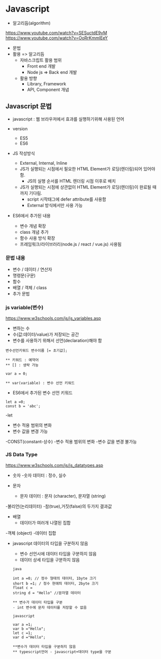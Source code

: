 # Javascript

- 알고리듬(algorithm)

https://www.youtube.com/watch?v=SESuctdE9vM
https://www.youtube.com/watch?v=OoRrKmmlEeY

- 문법
- 활용 => 알고리듬
  - 자바스크립트 활용 범위
    - Front end 개발
    - Node js => Back end 개발
  - 활용 방향
    - Library, Framework
    - API, Component 개념

## Javascript 문법

- javascript : 웹 브라우저에서 효과를 실행하기위해 사용된 언어
- version

  - ES5
  - ES6

- JS 작성방식

  - External, Internal, Inline
  - JS가 실행되는 시점에서 필요한 HTML Element가 로딩(렌더링)되어 있어야 함.
    - JS의 실행 순서를 HTML 렌더링 시점 이후로 배치
  - JS가 실행되는 시점에 상관없이 HTML Element가 로딩(렌더링)이 완료될 때 까지 기다림.
    - script 시작태그에 defer attribute를 사용함
    - External 방식에서만 사용 가능

- ES6에서 추가된 내용
  - 변수 개념 확장
  - class 개념 추가
  - 함수 사용 방식 확장
  - 프레임워크/라이브러리(node.js / react / vue.js) 사용됨

### 문법 내용

- 변수 / 데이터 / 연산자
- 명령문(구문)
- 함수
- 배열 / 객체 / class
- 추가 문법

### js variable(변수)

https://www.w3schools.com/js/js_variables.asp

- 변하는 수
- 수(값:데이터/value)가 저장되는 공간
- 변수를 사용하기 위해서 선언(declaration)해야 함

```
변수선언키워드 변수이름 [= 초기값];

** 키워드 : 예약어
** [] : 생략 가능

var a = 0;

** var(variable) : 변수 선언 키워드
```

- ES6에서 추가된 변수 선언 키워드

```
let a =0;
const b = 'abc';
```

-let

- 변수 적용 범위의 변화
- 변수 값을 변경 가능

-CONST(constant-상수) -변수 적용 범위의 변화 -변수 값을 변경 불가능

### JS Data Type

https://www.w3schools.com/js/js_datatypes.asp

- 숫자 -숫자 데이터 : 정수, 실수

- 문자
  - 문자 데이터 : 문자 (character), 문자열 (string)

-불리언(논리데이터) -참(true),거짓(false)의 두가지 결과값

- 배열
  - 데이터가 여러개 나열된 집합

-객체 (object) -데이터 집합

- javascript 데이터의 타입을 구분하지 않음

  - 변수 선언시에 데이터 타입을 구분하지 않음
  - 데이터 상세 타입을 구분하지 않음

  ```
  java

  int a =0; // 정수 형태의 데이터, 1byte 크기
  short b =1; / 정수 현애틔 데이터, 2byte 크기
  float c =
  string d = "Hello" //문자열 데이터

  ** 변수가 데이터 타입을 구분
  - int 변수에 문자 데이터를 저장할 수 없음

  javascript

  var a =1;
  var b ="Hello";
  let c =1;
  var d ="Hello";

  **변수가 데이터 타입을 구분하지 않음
  ** typescript언어 - javascript+데이터 type을 구분
  ```
